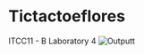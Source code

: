 # Tictactoeflores
ITCC11 - B    Laboratory 4 
![Outputt](https://github.com/user-attachments/assets/20a77f53-1f49-43f1-b76e-6c69f4923831)
